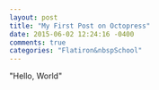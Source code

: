 ```yaml
---
layout: post
title: "My First Post on Octopress"
date: 2015-06-02 12:24:16 -0400
comments: true
categories: "Flatiron&nbspSchool"
---
```

"Hello, World"